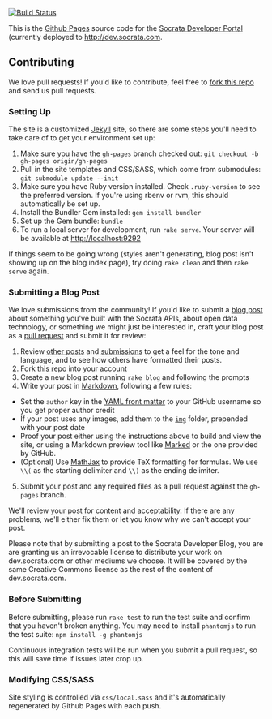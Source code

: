 [![Build Status](https://travis-ci.org/socrata/dev.socrata.com.svg?branch=surge)](https://travis-ci.org/socrata/dev.socrata.com)

This is the [Github Pages](http://pages.github.com/) source code for the [Socrata Developer Portal](http://dev.socrata.com) (currently deployed to <http://dev.socrata.com>.

## Contributing

We love pull requests! If you'd like to contribute, feel free to [fork this repo](https://github.com/socrata/dev.socrata.com/fork) and send us pull requests.

### Setting Up

The site is a customized [Jekyll](http://jekyllrb.com/) site, so there are some steps you'll need to take care of to get your environment set up:

1. Make sure you have the `gh-pages` branch checked out: `git checkout -b gh-pages origin/gh-pages`
2. Pull in the site templates and CSS/SASS, which come from submodules: `git submodule update --init`
3. Make sure you have Ruby version installed. Check `.ruby-version` to see the preferred version. If you're using rbenv or rvm, this should automatically be set up.
4. Install the Bundler Gem installed: `gem install bundler`
5. Set up the Gem bundle: `bundle`
6. To run a local server for development, run `rake serve`. Your server will be available at <http://localhost:9292>

If things seem to be going wrong (styles aren't generating, blog post isn't showing up on the blog index page), try doing `rake clean` and then `rake serve` again.

### Submitting a Blog Post

We love submissions from the community! If you'd like to submit a [blog post](https://dev.socrata.com/blog/) about something you've built with the Socrata APIs, about open data technology, or something we might just be interested in, craft your blog post as a [pull request](https://github.com/socrata/dev.socrata.com/pulls) and submit it for review:

1. Review [other posts](https://dev.socrata.com/blog/) and [submissions](https://github.com/socrata/dev.socrata.com/pulls?q=is%3Apr+label%3Ablog+is%3Aclosed) to get a feel for the tone and language, and to see how others have formatted their posts.
2. Fork [this repo](https://github.com/socrata/dev.socrata.com) into your account
3. Create a new blog post running `rake blog` and following the prompts
4. Write your post in [Markdown](https://github.com/adam-p/markdown-here/wiki/Markdown-Cheatsheet), following a few rules:
  - Set the `author` key in the [YAML front matter](https://jekyllrb.com/docs/frontmatter/) to your GitHub username so you get proper author credit
  - If your post uses any images, add them to the [`img`](https://github.com/socrata/dev.socrata.com/tree/gh-pages/img) folder, prepended with your post date
  - Proof your post either using the instructions above to build and view the site, or using a Markdown preview tool like [Marked](http://marked2app.com/) or the one provided by GitHub.
  - (Optional) Use [MathJax](http://docs.mathjax.org/en/latest/basic/mathjax.html) to provide TeX formatting for formulas. We use `\\(` as the starting delimiter and `\\)` as the ending delimiter.
5. Submit your post and any required files as a pull request against the `gh-pages` branch.

We'll review your post for content and acceptability. If there are any problems, we'll either fix them or let you know why we can't accept your post.

Please note that by submitting a post to the Socrata Developer Blog, you are are granting us an irrevocable license to distribute your work on dev.socrata.com or other mediums we choose. It will be covered by the same Creative Commons license as the rest of the content of dev.socrata.com.

### Before Submitting

Before submitting, please run `rake test` to run the test suite and confirm that you haven't broken anything. You may need to install `phantomjs` to run the test suite: `npm install -g phantomjs`

Continuous integration tests will be run when you submit a pull request, so this will save time if issues later crop up.

### Modifying CSS/SASS

Site styling is controlled via `css/local.sass` and it's automatically regenerated by Github Pages with each push.
